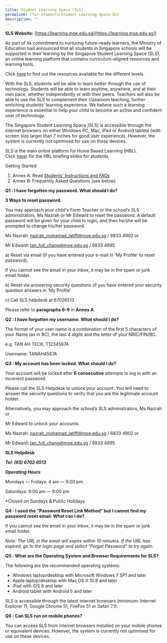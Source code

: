 ```yaml
---
title: Student Learning Space (SLS)
permalink: /for-students/Student-Learning-Space-SLS
description: ""
---
```

**SLS Website:** [https://learning.moe.edu.sg](https://learning.moe.edu.sg/)

  

As part of its commitment to nurturing future-ready learners, the Ministry of Education had announced that all students in Singapore schools will be supported in their learning by the Singapore Student Learning Space (SLS), an online learning platform that contains curriculum-aligned resources and learning tools.

  

Click [here](https://northviewpri.moe.edu.sg/qql/slot/u179/2021/Useful%20Links/For%20Students/SLS/List%20of%20Pri%20SLS%20Resources%20Consolidated%2025%20Jun.xlsx) to find out the resources available for the different levels.

  

With the SLS, students will be able to learn better through the use of technology. Students will be able to learn anytime, anywhere, and at their own pace, whether independently or with their peers. Teachers will also be able to use the SLS to complement their classroom teaching, further enriching students’ learning experience. We believe such a learning experience is essential to help your child to become an active and confident user of technology.

  

The Singapore Student Learning Space (SLS) is accessible through the internet browsers on either Windows PC, Mac, iPad or Android tablets (with screen size larger than 7 inches for good user experience). However, the system is currently not optimised for use on these devices.

  

SLS is the main online platform for Home Based Learning (HBL). Click [here](/files/For%20Students/HBL%20briefing%20slides%20for%20students.pdf)) for the HBL briefing slides for students.

  

Getting Started

  

1.  Annex A: Read [Students’ Instructions and FAQs](/files/For%20Students/Students-Instructions-and-FAQs-updated-15-March-2018.pdf)
2.  Annex B: Frequently Asked Questions (see below)

  

  

**Q1 : I have forgotten my password. What should I do?**

  

**3 Ways to reset password.**

  

You may approach your child's Form Teacher or the school’s SLS administrators, Ms Nazrah or Mr Edward to reset the password. A default password will be given for your child to login, and then he/she will be prompted to change his/her password.

  

Ms Nazrah: [nazrah\_mohamad\_latiff@moe.edu.sg](mailto:nazrah_mohamad_latiff@moe.edu.sg) / 6833 4902 or

  

Mr Edward: [tan\_full\_chang@moe.edu.sg](mailto:tan_full_chang@moe.edu.sg) / 6833 4995

  

  

a) Reset via email (if you have entered your e-mail in 'My Profile' to reset password).

  

If you cannot see the email in your inbox, it may be in the spam or junk email folder.

  

b) Reset via answering security questions (if you have entered your security question answers in 'My Profile'

  

c) Call SLS helpdesk at 67026513

  

Please refer to **paragraphs 6-9** in **Annex A**.

  

  

**Q2 : I have forgotten my username. What should I do?**

  

The format of your user name is a combination of the first 5 characters of your Name (as in BC), the last 4 digits and the letter of your NRIC/FIN/BC.

  

e.g. TAN AH TECK, T1234567A

  

Username: TANAH4567A

  

  

**Q3 : My account has been locked. What should I do?**

  

Your account will be locked after **6 consecutive** attempts to log in with an incorrect password.

  

Please call the SLS Helpdesk to unlock your account. You will need to answer the security questions to verify that you are the legitimate account holder.

  

Alternatively, you may approach the school’s SLS administrators, Ms Nazrah or

  

Mr Edward to unlock your accounts.

  

Ms Nazrah: [nazrah\_mohamad\_latiff@moe.edu.sg](mailto:nazrah_mohamad_latiff@moe.edu.sg) / 6833 4902 or

  

Mr Edward: [tan\_full\_chang@moe.edu.sg](mailto:tan_full_chang@moe.edu.sg) / 6833 4995

  

  

**SLS Helpdesk**

**_Tel: (65) 6702 6513_**

**_Operating Hours_**

Mondays ― Fridays: 4 am ― 9:00 pm

Saturdays: 9:00 am ― 9:00 pm

\*Closed on Sundays & Public Holidays

  

  

**Q4 : I used the “Password Reset Link Method” but I cannot find my password reset email. What can I do?**

  

If you cannot see the email in your inbox, it may be in the spam or junk email folder.

  

_Note: The URL in the email will expire within 10 minutes. If the URL has expired, go to the login page and select “Forgot Password” to try again._

  

  

**Q5 : What are the Operating System and Browser Requirements for SLS?**

  

The following are the recommended operating systems:

  

*   Windows laptop/desktop with Microsoft Windows 7 SP1 and later
*   Apple laptop/desktop with Mac OS X 10.9 and later
*   iPad with iOS 8 and later
*   Android tablet with Android 5 and later

  

SLS is accessible through the latest internet browsers (minimum: Internet Explorer 11, Google Chrome 51, FireFox 51 or Safari 7.1).

  

  

**Q6 : Can SLS run on mobile phones?**

  

You can access SLS from internet browsers installed on your mobile phones or equivalent devices. However, the system is currently not optimised for use on these devices.